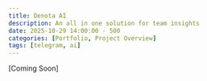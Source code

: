 ```yaml
---
title: Denota AI
description: An all in one solution for team insights
date: 2025-10-29 14:00:00 - 500
categories: [Portfolio, Project Overview]
tags: [telegram, ai]
---
```


[Coming Soon]
